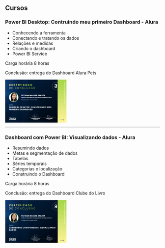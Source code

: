 <h2> Cursos </h2>


<h3> Power BI Desktop: Contruindo meu primeiro Dashboard - Alura</h3>

- Conhecendo a ferramenta
- Conectando e tratando os dados
- Relações e medidas
- Criando o dashboard
- Power BI Service

Carga horária 8 horas
<p>Conclusão: entrega do Dashboard Alura Pets</p>

<img src = "https://github.com/tmassae/business-intelligence/blob/main/power-bi/certificado1.png?raw=true" width="200" align=center>


---


<h3> Dashboard com Power BI: Visualizando dados - Alura</h3>

- Resumindo dados
- Metas e segmentação de dados
- Tabelas
- Séries temporais
- Categorias e localização
- Construindo o Dashboard

Carga horária 8 horas
<p>Conclusão: entrega do Dashboard Clube do Livro</p>

<img src = "https://github.com/tmassae/business-intelligence/blob/main/power-bi/certificado2.png?raw=true" width="200" align=center>
